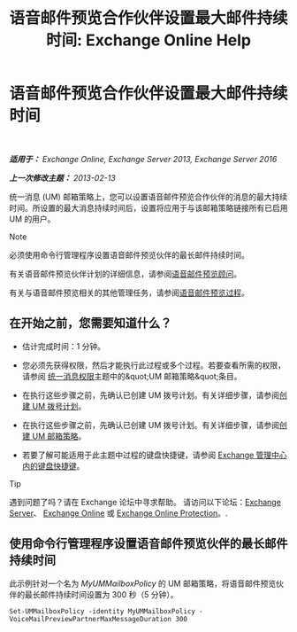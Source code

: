 ﻿---
title: '语音邮件预览合作伙伴设置最大邮件持续时间: Exchange Online Help'
TOCTitle: 语音邮件预览合作伙伴设置最大邮件持续时间
ms:assetid: 18f928ff-f4cc-4eed-a466-de13388780b3
ms:mtpsurl: https://technet.microsoft.com/zh-cn/library/Ff630912(v=EXCHG.150)
ms:contentKeyID: 51408200
ms.date: 05/23/2018
mtps_version: v=EXCHG.150
ms.translationtype: MT
---

# 语音邮件预览合作伙伴设置最大邮件持续时间

 

_**适用于：** Exchange Online, Exchange Server 2013, Exchange Server 2016_

_**上一次修改主题：** 2013-02-13_

统一消息 (UM) 邮箱策略上，您可以设置语音邮件预览合作伙伴的消息的最大持续时间。所设置的最大消息持续时间后，设置将应用于与该邮箱策略链接所有已启用 UM 的用户。

> [!NOTE]  
> 必须使用命令行管理程序设置语音邮件预览伙伴的最长邮件持续时间。


有关语音邮件预览伙伴计划的详细信息，请参阅[语音邮件预览顾问](voice-mail-preview-advisor-exchange-2013-help.md)。

有关与语音邮件预览相关的其他管理任务，请参阅[语音邮件预览过程](voice-mail-preview-procedures-exchange-2013-help.md)。

## 在开始之前，您需要知道什么？

  - 估计完成时间：1 分钟。

  - 您必须先获得权限，然后才能执行此过程或多个过程。若要查看所需的权限，请参阅 [统一消息权限](unified-messaging-permissions-exchange-2013-help.md)主题中的\&quot;UM 邮箱策略\&quot;条目。

  - 在执行这些步骤之前，先确认已创建 UM 拨号计划。有关详细步骤，请参阅[创建 UM 拨号计划](create-a-um-dial-plan-exchange-2013-help.md)。

  - 在执行这些步骤之前，先确认已创建 UM 拨号计划。有关详细步骤，请参阅[创建 UM 邮箱策略](create-a-um-mailbox-policy-exchange-2013-help.md)。

  - 若要了解可能适用于此主题中过程的键盘快捷键，请参阅 [Exchange 管理中心内的键盘快捷键](keyboard-shortcuts-in-the-exchange-admin-center-exchange-online-protection-help.md)。

> [!TIP]  
> 遇到问题了吗？请在 Exchange 论坛中寻求帮助。 请访问以下论坛：<a href="https://go.microsoft.com/fwlink/p/?linkid=60612">Exchange Server</a>、 <a href="https://go.microsoft.com/fwlink/p/?linkid=267542">Exchange Online</a> 或 <a href="https://go.microsoft.com/fwlink/p/?linkid=285351">Exchange Online Protection</a>。.


## 使用命令行管理程序设置语音邮件预览伙伴的最长邮件持续时间

此示例针对一个名为 *MyUMMailboxPolicy* 的 UM 邮箱策略，将语音邮件预览伙伴的最长邮件持续时间设置为 300 秒（5 分钟）。

    Set-UMMailboxPolicy -identity MyUMMailboxPolicy -VoiceMailPreviewPartnerMaxMessageDuration 300

